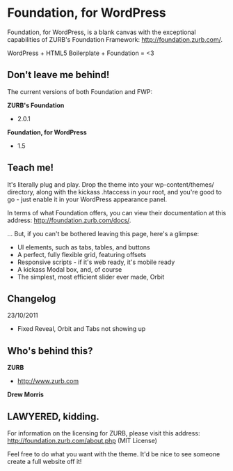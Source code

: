 Foundation, for WordPress
=================

Foundation, for WordPress, is a blank canvas with the exceptional capabilities of ZURB's Foundation Framework: http://foundation.zurb.com/.

WordPress + HTML5 Boilerplate + Foundation = <3

Don't leave me behind!
-----

The current versions of both Foundation and FWP:

**ZURB's Foundation**
* 2.0.1

**Foundation, for WordPress**
* 1.5

Teach me!
-----

It's literally plug and play. Drop the theme into your wp-content/themes/ directory, along with the kickass .htaccess in your root, and you're good to go - just enable it in your WordPress appearance panel. 

In terms of what Foundation offers, you can view their documentation at this address: http://foundation.zurb.com/docs/.

… But, if you can't be bothered leaving this page, here's a glimpse:

* UI elements, such as tabs, tables, and buttons
* A perfect, fully flexible grid, featuring offsets
* Responsive scripts - if it's web ready, it's mobile ready
* A kickass Modal box, and, of course
* The simplest, most efficient slider ever made, Orbit

Changelog
-----

23/10/2011

* Fixed Reveal, Orbit and Tabs not showing up

Who's behind this?
-----

**ZURB**
* http://www.zurb.com

**Drew Morris**

LAWYERED, kidding. 
-----

For information on the licensing for ZURB, please visit this address: http://foundation.zurb.com/about.php (MIT License)

Feel free to do what you want with the theme. It'd be nice to see someone create a full website off it!


